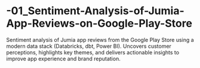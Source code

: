 # -01_Sentiment-Analysis-of-Jumia-App-Reviews-on-Google-Play-Store
Sentiment analysis of Jumia app reviews from the Google Play Store using a modern data stack (Databricks, dbt, Power BI). Uncovers customer perceptions, highlights key themes, and delivers actionable insights to improve app experience and brand reputation.
